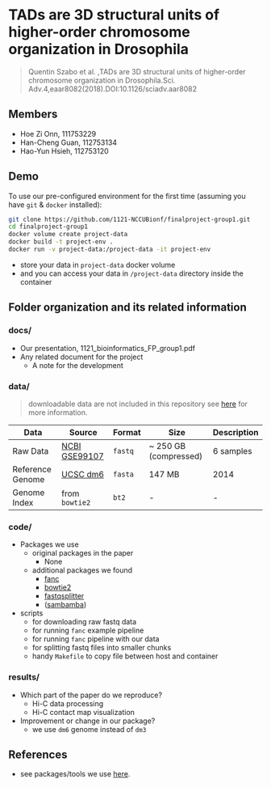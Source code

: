 # TADs are 3D structural units of higher-order chromosome organization in Drosophila

> Quentin Szabo et al. ,TADs are 3D structural units of higher-order chromosome organization in Drosophila.Sci. Adv.4,eaar8082(2018).DOI:10.1126/sciadv.aar8082

## Members

* Hoe Zi Onn, 111753229
* Han-Cheng Guan, 112753134
* Hao-Yun Hsieh, 112753120

## Demo

To use our pre-configured environment for the first time (assuming you have `git` & `docker` installed):

```bash
git clone https://github.com/1121-NCCUBionf/finalproject-group1.git
cd finalproject-group1
docker volume create project-data
docker build -t project-env .
docker run -v project-data:/project-data -it project-env
```

- store your data in `project-data` docker volume
- and you can access your data in `/project-data` directory inside the container

## Folder organization and its related information

### docs/

* Our presentation, 1121_bioinformatics_FP_group1.pdf
* Any related document for the project
  * A note for the development

### data/

> downloadable data are not included in this repository
> see [here](data/Readme.md) for more information.

| Data | Source | Format | Size | Description |
| ---- | ------ | ------ | ---- | ----------- |
| Raw Data | [NCBI GSE99107](https://www.ncbi.nlm.nih.gov/geo/query/acc.cgi?acc=GSE99107) | `fastq` | ~ 250 GB (compressed) | 6 samples |
| Reference Genome | [UCSC dm6](https://hgdownload.soe.ucsc.edu/downloads.html#fruitfly) | `fasta` | 147 MB | 2014 |
| Genome Index | from `bowtie2` | `bt2` | - | - |

### code/

* Packages we use
  * original packages in the paper
    * None
  * additional packages we found
    * [fanc](https://github.com/vaquerizaslab/fanc)
    * [bowtie2](http://bowtie-bio.sourceforge.net/bowtie2/index.shtml)
    * [fastqsplitter](https://github.com/LUMC/fastqsplitter)
    * ([sambamba](https://github.com/biod/sambamba))
* scripts
  * for downloading raw fastq data
  * for running `fanc` example pipeline
  * for running `fanc` pipeline with our data
  * for splitting fastq files into smaller chunks
  * handy `Makefile` to copy file between host and container

### results/

* Which part of the paper do we reproduce?
  * Hi-C data processing
  * Hi-C contact map visualization
* Improvement or change in our package?
  * we use `dm6` genome instead of `dm3`

## References

* see packages/tools we use [here](refs/Citations.md).

